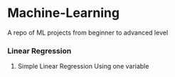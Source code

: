 # Machine-Learning
A repo of ML projects from beginner to advanced level

### Linear Regression
1) Simple Linear Regression Using one variable
